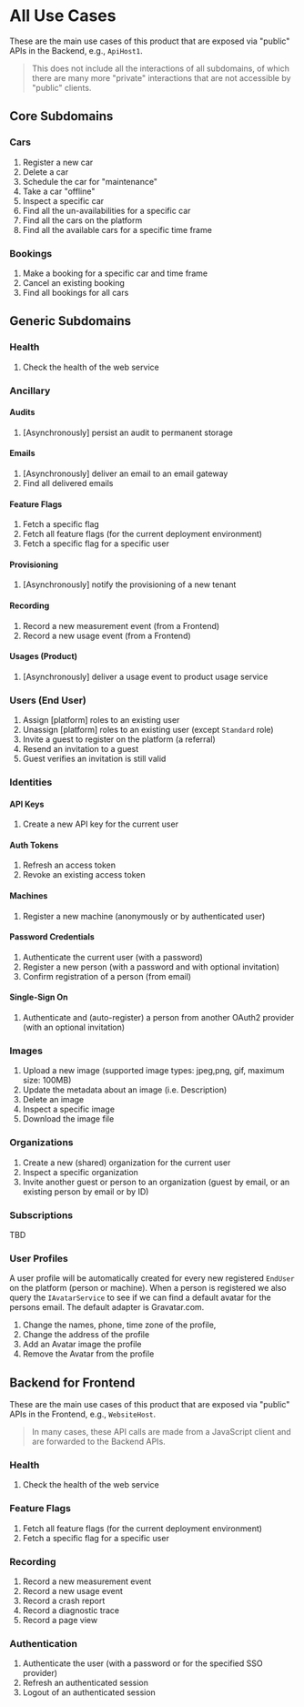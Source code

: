# All Use Cases

These are the main use cases of this product that are exposed via "public" APIs in the Backend, e.g., `ApiHost1`.

> This does not include all the interactions of all subdomains, of which there are many more "private" interactions that are not accessible by "public" clients.

## Core Subdomains

### Cars

1. Register a new car
2. Delete a car
3. Schedule the car for "maintenance"
4. Take a car "offline"
5. Inspect a specific car
6. Find all the un-availabilities for a specific car
7. Find all the cars on the platform
8. Find all the available cars for a specific time frame

### Bookings

1. Make a booking for a specific car and time frame
2. Cancel an existing booking
3. Find all bookings for all cars

## Generic Subdomains

### Health

1. Check the health of the web service

### Ancillary

#### Audits

1. [Asynchronously] persist an audit to permanent storage

#### Emails

1. [Asynchronously] deliver an email to an email gateway
2. Find all delivered emails

#### Feature Flags

1. Fetch a specific flag
2. Fetch all feature flags (for the current deployment environment)
3. Fetch a specific flag for a specific user

#### Provisioning

1. [Asynchronously] notify the provisioning of a new tenant

#### Recording

1. Record a new measurement event (from a Frontend)
2. Record a new usage event (from a Frontend)

#### Usages (Product)

1. [Asynchronously] deliver a usage event to product usage service

### Users (End User)

1. Assign [platform] roles to an existing user
2. Unassign [platform] roles to an existing user (except `Standard` role)
3. Invite a guest to register on the platform (a referral)
4. Resend an invitation to a guest
5. Guest verifies an invitation is still valid

### Identities

#### API Keys

1. Create a new API key for the current user

#### Auth Tokens

1. Refresh an access token
2. Revoke an existing access token

#### Machines

1. Register a new machine (anonymously or by authenticated user)

#### Password Credentials

1. Authenticate the current user (with a password)
2. Register a new person (with a password and with optional invitation)
3. Confirm registration of a person (from email)

#### Single-Sign On

1. Authenticate and (auto-register) a person from another OAuth2 provider (with an optional invitation)

### Images

1. Upload a new image (supported image types: jpeg,png, gif, maximum size: 100MB)
2. Update the metadata about an image (i.e. Description)
3. Delete an image
4. Inspect a specific image
5. Download the image file

### Organizations

1. Create a new (shared) organization for the current user
2. Inspect a specific organization
3. Invite another guest or person to an organization (guest by email, or an existing person by email or by ID)

### Subscriptions

TBD

### User Profiles

A user profile will be automatically created for every new registered `EndUser` on the platform (person or machine).
When a person is registered we also query the `IAvatarService` to see if we can find a default avatar for the persons email. The default adapter is Gravatar.com.

1. Change the names, phone, time zone of the profile,
2. Change the address of the profile
3. Add an Avatar image the profile
4. Remove the Avatar from the profile

## Backend for Frontend

These are the main use cases of this product that are exposed via "public" APIs in the Frontend, e.g., `WebsiteHost`.

> In many cases, these API calls are made from a JavaScript client and are forwarded to the Backend APIs.

### Health

1. Check the health of the web service

### Feature Flags

1. Fetch all feature flags (for the current deployment environment)
2. Fetch a specific flag for a specific user

### Recording

1. Record a new measurement event
2. Record a new usage event
3. Record a crash report
4. Record a diagnostic trace
5. Record a page view

### Authentication

1. Authenticate the user (with a password or for the specified SSO provider)
2. Refresh an authenticated session
3. Logout of an authenticated session 

